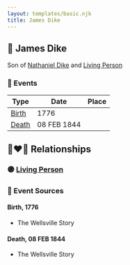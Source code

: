 ```yaml
---
layout: templates/basic.njk
title: James Dike
---
```

## 🔵 James Dike

Son of [Nathaniel Dike](/people/3/36914917) and [Living Person](/people/6/66432130)

### 📆 Events

Type | Date | Place
------ | ------ | ------
[Birth](#event-50360311-ad3d-4671-8fcf-9e12f84a3f82) | 1776 |
[Death](#event-2abd20f6-4d18-4100-a1db-c7c2d29b4a55) | 08 FEB 1844 |

## 👩‍❤️‍👨 Relationships

### 🟣 [Living Person](/people/5/5158330)

### 📰 Event Sources

#### <a id="event-50360311-ad3d-4671-8fcf-9e12f84a3f82"></a> Birth, 1776
* The Wellsville Story

#### <a id="event-2abd20f6-4d18-4100-a1db-c7c2d29b4a55"></a> Death, 08 FEB 1844
* The Wellsville Story